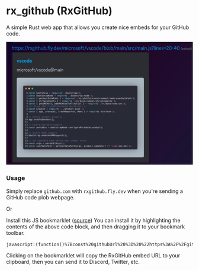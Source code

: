 # rx_github (RxGitHub)
A simple Rust web app that allows you create nice embeds for your GitHub code.

![Discord Screenshot](discord_screenshot.png)

### Usage
Simply replace `github.com` with `rxgithub.fly.dev` when you're sending a GitHub code plob webpage.

Or

Install this JS bookmarklet ([source](/bookmarklet.js))
You can install it by highlighting the contents of the above code block, and then dragging it to your bookmark toolbar.
```html
javascript:(function()%7Bconst%20githubUrl%20%3D%20%22https%3A%2F%2Fgithub.com%22%3B%0Aif%20(window.location.href.startsWith(githubUrl))%20%7B%0A%20%20%20%20const%20rxGithubUrl%20%3D%20%22https%3A%2F%2Frxgithub.fly.dev%22%20%2B%20window.location.href.substring(githubUrl.length)%3B%0A%20%20%20%20navigator.clipboard.writeText(rxGithubUrl)%3B%0A%7D%7D)()%3B
```
Clicking on the bookmarklet will copy the RxGitHub embed URL to your clipboard, then you can send it to Discord, Twitter, etc. 